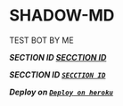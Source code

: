 # SHADOW-MD
TEST BOT BY ME <br>

***SECTION ID [SECCTION ID](https://bit.ly/m/SHADOW-MD)***

  ***SECCTION ID [`SECCTION ID`](https://replit.com/@joyboysar/SHADOW-MD-QR-2?v=1)***




 
***Deploy on [`Deploy on heroku`]( https://dashboard.heroku.com/new?template=https://github.com/JoyBoySer/SHADOW-MD.git)***
